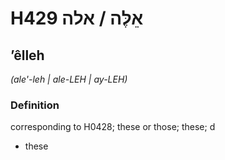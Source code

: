 # H429 אֵלֶּה / אלה

## ʼêlleh

_(ale'-leh | ale-LEH | ay-LEH)_

### Definition

corresponding to H0428; these or those; these; d

- these
